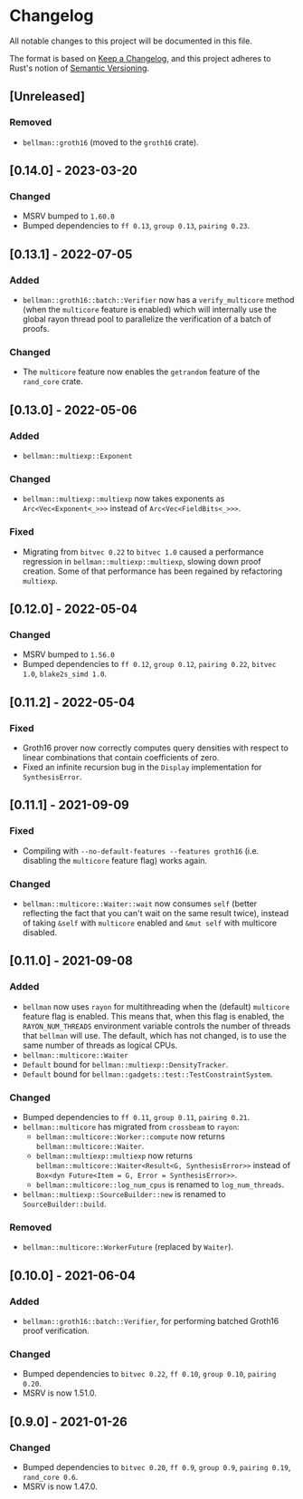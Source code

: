 # Changelog
All notable changes to this project will be documented in this file.

The format is based on [Keep a Changelog](https://keepachangelog.com/en/1.0.0/),
and this project adheres to Rust's notion of
[Semantic Versioning](https://semver.org/spec/v2.0.0.html).

## [Unreleased]
### Removed
- `bellman::groth16` (moved to the `groth16` crate).

## [0.14.0] - 2023-03-20
### Changed
- MSRV bumped to `1.60.0`
- Bumped dependencies to `ff 0.13`, `group 0.13`, `pairing 0.23`.

## [0.13.1] - 2022-07-05
### Added
- `bellman::groth16::batch::Verifier` now has a `verify_multicore` method (when
  the `multicore` feature is enabled) which will internally use the global rayon
  thread pool to parallelize the verification of a batch of proofs.

### Changed
- The `multicore` feature now enables the `getrandom` feature of the `rand_core`
  crate.

## [0.13.0] - 2022-05-06
### Added
- `bellman::multiexp::Exponent`

### Changed
- `bellman::multiexp::multiexp` now takes exponents as `Arc<Vec<Exponent<_>>>`
  instead of `Arc<Vec<FieldBits<_>>>`.

### Fixed
- Migrating from `bitvec 0.22` to `bitvec 1.0` caused a performance regression
  in `bellman::multiexp::multiexp`, slowing down proof creation. Some of that
  performance has been regained by refactoring `multiexp`.

## [0.12.0] - 2022-05-04
### Changed
- MSRV bumped to `1.56.0`
- Bumped dependencies to `ff 0.12`, `group 0.12`, `pairing 0.22`, `bitvec 1.0`, `blake2s_simd 1.0`.

## [0.11.2] - 2022-05-04
### Fixed
- Groth16 prover now correctly computes query densities with respect to linear
  combinations that contain coefficients of zero.
- Fixed an infinite recursion bug in the `Display` implementation for `SynthesisError`.

## [0.11.1] - 2021-09-09
### Fixed
- Compiling with `--no-default-features --features groth16` (i.e. disabling the
  `multicore` feature flag) works again.

### Changed
- `bellman::multicore::Waiter::wait` now consumes `self` (better reflecting the
  fact that you can't wait on the same result twice), instead of taking `&self`
  with `multicore` enabled and `&mut self` with multicore disabled.

## [0.11.0] - 2021-09-08
### Added
- `bellman` now uses `rayon` for multithreading when the (default) `multicore`
  feature flag is enabled. This means that, when this flag is enabled, the
  `RAYON_NUM_THREADS` environment variable controls the number of threads that
  `bellman` will use. The default, which has not changed, is to use the same
  number of threads as logical CPUs.
- `bellman::multicore::Waiter`
- `Default` bound for `bellman::multiexp::DensityTracker`.
- `Default` bound for `bellman::gadgets::test::TestConstraintSystem`.

### Changed
- Bumped dependencies to `ff 0.11`, `group 0.11`, `pairing 0.21`.
- `bellman::multicore` has migrated from `crossbeam` to `rayon`:
  - `bellman::multicore::Worker::compute` now returns
    `bellman::multicore::Waiter`.
  - `bellman::multiexp::multiexp` now returns
    `bellman::multicore::Waiter<Result<G, SynthesisError>>` instead of
    `Box<dyn Future<Item = G, Error = SynthesisError>>`.
  - `bellman::multicore::log_num_cpus` is renamed to `log_num_threads`.
- `bellman::multiexp::SourceBuilder::new` is renamed to `SourceBuilder::build`.

### Removed
- `bellman::multicore::WorkerFuture` (replaced by `Waiter`).

## [0.10.0] - 2021-06-04
### Added
- `bellman::groth16::batch::Verifier`, for performing batched Groth16 proof
  verification.

### Changed
- Bumped dependencies to `bitvec 0.22`, `ff 0.10`, `group 0.10`, `pairing 0.20`.
- MSRV is now 1.51.0.

## [0.9.0] - 2021-01-26
### Changed
- Bumped dependencies to `bitvec 0.20`, `ff 0.9`, `group 0.9`, `pairing 0.19`,
  `rand_core 0.6`.
- MSRV is now 1.47.0.
